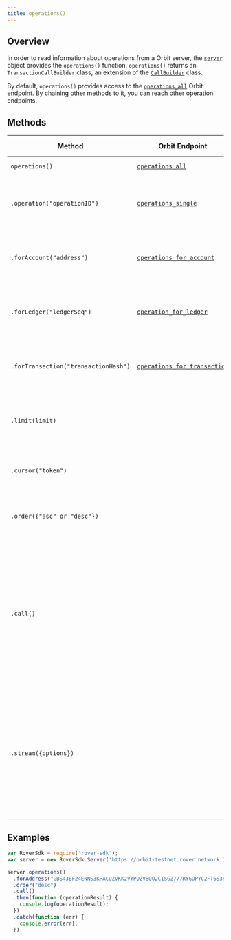 ```yaml
---
title: operations()
---
```


## Overview

In order to read information about operations from a Orbit  server, the [`server`](./server.md) object provides the `operations()` function. `operations()` returns an `TransactionCallBuilder` class, an extension of the [`CallBuilder`](./call_builder.md) class.

By default, `operations()` provides access to the [`operations_all`](http://www.rover.network/developers/orbit/reference/endpoints/operations-all.html) Orbit  endpoint.  By chaining other methods to it, you can reach other operation endpoints.

## Methods

| Method | Orbit  Endpoint | Param Type | Description |
| --- | --- | --- | --- |
| `operations()` | [`operations_all`](http://www.rover.network/developers/orbit/reference/endpoints/operations-all.html) | | Access all operations. |
| `.operation("operationID")` | [`operations_single`](http://www.rover.network/developers/orbit/reference/endpoints/operations-single.html) | `string` | Pass in the ID of a particular operation to access its details. |
| `.forAccount("address")` | [`operations_for_account`](http://www.rover.network/developers/orbit/reference/endpoints/operations-all.html) | `string` | Pass in the address of a particular account to access its operations.|
| `.forLedger("ledgerSeq")` | [`operation_for_ledger`](http://www.rover.network/developers/orbit/reference/endpoints/operations-for-ledger.html) | `string` | Pass in the sequence of a particular ledger to access its operations. |
| `.forTransaction("transactionHash")` | [`operations_for_transaction`](http://www.rover.network/developers/orbit/reference/endpoints/operations-for-transaction.html) | `string` |  Pass in the hash of a particular transaction to access its operations. |
| `.limit(limit)` | | `integer` | Limits the number of returned resources to the given `limit`.|
| `.cursor("token")` | | `string` | Return only resources after the given paging token. |
| `.order({"asc" or "desc"})` | | `string` |  Order the returned collection in "asc" or "desc" order. |
| `.call()` | | | Triggers a HTTP Request to the Orbit  server based on the builder's current configuration.  Returns a `Promise` that resolves to the server's response.  For more on `Promise`, see [these docs](https://developer.mozilla.org/en-US/docs/Web/JavaScript/Reference/Global_Objects/Promise).|
| `.stream({options})` | | object of [properties](https://developer.mozilla.org/en-US/docs/Web/API/EventSource#Properties) | Creates an `EventSource` that listens for incoming messages from the server.  URL based on builder's current configuration.  For more on `EventSource`, see [these docs](https://developer.mozilla.org/en-US/docs/Web/API/EventSource). |


## Examples

```js
var RoverSdk = require('rover-sdk');
var server = new RoverSdk.Server('https://orbit-testnet.rover.network');

server.operations()
  .forAddress("GBS43BF24ENNS3KPACUZVKK2VYPOZVBQO2CISGZ777RYGOPYC2FT6S3K")
  .order("desc")
  .call()
  .then(function (operationResult) {
    console.log(operationResult);
  })
  .catch(function (err) {
    console.error(err);
  })
```
